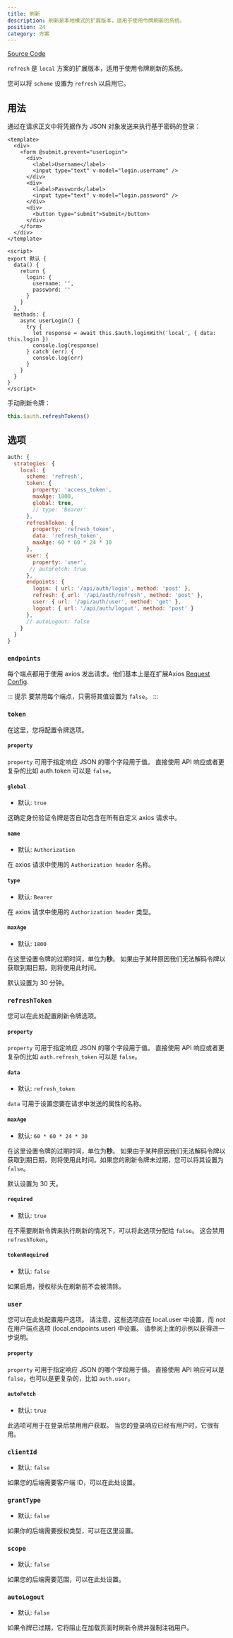 ```yaml
---
title: 刷新
description: 刷新是本地模式的扩展版本，适用于使用令牌刷新的系统。
position: 24
category: 方案
---
```


[Source Code](https://github.com/nuxt-community/auth-module/blob/dev/src/schemes/refresh.ts)

`refresh` 是 `local` 方案的扩展版本，适用于使用令牌刷新的系统。

您可以将 `scheme` 设置为 `refresh` 以启用它。

## 用法

通过在请求正文中将凭据作为 JSON 对象发送来执行基于密码的登录：

```vue
<template>
  <div>
    <form @submit.prevent="userLogin">
      <div>
        <label>Username</label>
        <input type="text" v-model="login.username" />
      </div>
      <div>
        <label>Password</label>
        <input type="text" v-model="login.password" />
      </div>
      <div>
        <button type="submit">Submit</button>
      </div>
    </form>
  </div>
</template>

<script>
export 默认 {
  data() {
    return {
      login: {
        username: '',
        password: ''
      }
    }
  },
  methods: {
    async userLogin() {
      try {
        let response = await this.$auth.loginWith('local', { data: this.login })
        console.log(response)
      } catch (err) {
        console.log(err)
      }
    }
  }
}
</script>
```

手动刷新令牌：

```js
this.$auth.refreshTokens()
```

## 选项

```js
auth: {
  strategies: {
    local: {
      scheme: 'refresh',
      token: {
        property: 'access_token',
        maxAge: 1800,
        global: true,
        // type: 'Bearer'
      },
      refreshToken: {
        property: 'refresh_token',
        data: 'refresh_token',
        maxAge: 60 * 60 * 24 * 30
      },
      user: {
        property: 'user',
       // autoFetch: true
      },
      endpoints: {
        login: { url: '/api/auth/login', method: 'post' },
        refresh: { url: '/api/auth/refresh', method: 'post' },
        user: { url: '/api/auth/user', method: 'get' },
        logout: { url: '/api/auth/logout', method: 'post' }
      },
      // autoLogout: false
    }
  }
}
```

### `endpoints`

每个端点都用于使用 axios 发出请求。他们基本上是在扩展Axios [Request Config](https://github.com/axios/axios#request-config).

::: 提示
要禁用每个端点，只需将其值设置为 `false`。
:::

### `token`

在这里，您将配置令牌选项。

#### `property`

`property` 可用于指定响应 JSON 的哪个字段用于值。 直接使用 API 响应或者更复杂的比如 auth.token 可以是 `false`。

#### `global`

- 默认: `true`

这确定身份验证令牌是否自动包含在所有自定义 axios 请求中。

#### `name`

- 默认: `Authorization`

在 axios 请求中使用的 `Authorization header` 名称。

#### `type`

- 默认: `Bearer`

在 axios 请求中使用的 `Authorization header` 类型。

#### `maxAge`

- 默认: `1800`

在这里设置令牌的过期时间，单位为**秒**。
如果由于某种原因我们无法解码令牌以获取到期日期，则将使用此时间。

默认设置为 30 分钟。

### `refreshToken`

您可以在此处配置刷新令牌选项。

#### `property`

`property` 可用于指定响应 JSON 的哪个字段用于值。 直接使用 API 响应或者更复杂的比如 `auth.refresh_token` 可以是 `false`。

#### `data`

- 默认: `refresh_token`

`data` 可用于设置您要在请求中发送的属性的名称。

#### `maxAge`

- 默认: `60 * 60 * 24 * 30`

在这里设置令牌的过期时间，单位为**秒**。
如果由于某种原因我们无法解码令牌以获取到期日期，则将使用此时间。如果您的刷新令牌未过期，您可以将其设置为 `false`。

默认设置为 30 天。

#### `required`

- 默认: `true`

在不需要刷新令牌来执行刷新的情况下，可以将此选项分配给 `false`。 这会禁用 `refreshToken`。

#### `tokenRequired`

- 默认: `false`

如果启用，授权标头在刷新前不会被清除。

### `user`

您可以在此处配置用户选项。 请注意，这些选项应在 local.user 中设置，而 _not_ 在用户端点选项 (local.endpoints.user) 中设置。 请参阅上面的示例以获得进一步说明。

#### `property`

`property` 可用于指定响应 JSON 的哪个字段用于值。 直接使用 API 响应可以是 `false`，也可以是更复杂的，比如 `auth.user`。

#### `autoFetch`

- 默认: `true`

此选项可用于在登录后禁用用户获取。 当您的登录响应已经有用户时，它很有用。

### `clientId`

- 默认: `false`

如果您的后端需要客户端 ID，可以在此处设置。

### `grantType`

- 默认: `false`

如果你的后端需要授权类型，可以在这里设置。

### `scope`

- 默认: `false`

如果您的后端需要范围，可以在此处设置。

### `autoLogout`

- 默认: `false`

如果令牌已过期，它将阻止在加载页面时刷新令牌并强制注销用户。